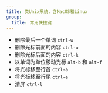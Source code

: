 ```yaml
---
title: 类Unix系统，含MacOS和Linux
group:
  title: 常用快捷键
---
```


- 删除最后一个单词 `ctrl-w`
- 删除光标前面的内容 `ctrl-u`
- 删除光标后面的内容 `ctrl-k`
- 以单词为单位移动光标 `alt-b` 和 `alt-f`
- 将光标移至行首 `ctrl-a`
- 将光标移至行尾 `ctrl-e`
- 清屏 `ctrl-l`
